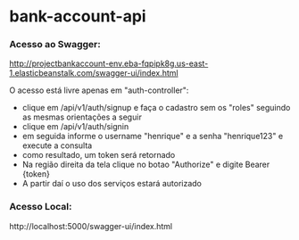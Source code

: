 # bank-account-api


### Acesso ao Swagger:

http://projectbankaccount-env.eba-fqpipk8g.us-east-1.elasticbeanstalk.com/swagger-ui/index.html


O acesso está livre apenas em "auth-controller":
- clique em /api/v1/auth/signup e faça o cadastro sem os "roles" seguindo as mesmas orientações a seguir
- clique em /api/v1/auth/signin
- em seguida informe o username "henrique" e a senha "henrique123" e execute a consulta
- como resultado, um token será retornado
- Na região direita da tela clique no botao "Authorize" e digite Bearer {token}
- A partir daí o uso dos serviços estará autorizado


### Acesso Local:

http://localhost:5000/swagger-ui/index.html
